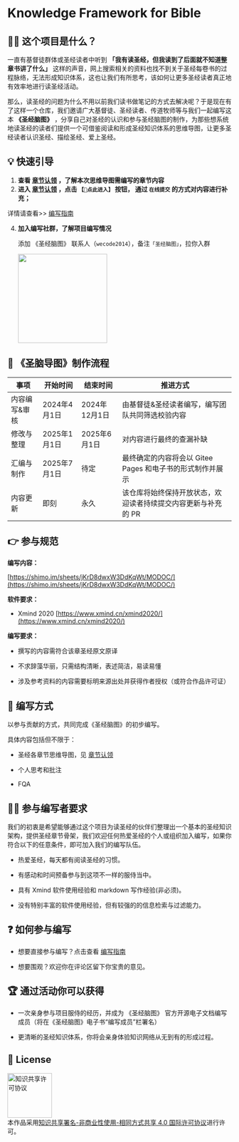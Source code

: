 # Knowledge Framework for Bible

##  🤷‍♀️ 这个项目是什么？

一直有基督徒群体或圣经读者中听到 **「我有读圣经，但我读到了后面就不知道整章书讲了什么」** 这样的声音，网上搜索相关的资料也找不到关于圣经每卷书的过程脉络，无法形成知识体系，这也让我们有所思考，该如何让更多圣经读者真正地有效率地进行读圣经活动。

那么，读圣经的问题为什么不用以前我们读书做笔记的方式去解决呢？于是现在有了这样一个仓库，我们邀请广大基督徒、圣经读者、传道牧师等与我们一起编写这本 **《圣经脑图》** ，分享自己对圣经的认识和参与圣经脑图的制作，为那些想系统地读圣经的读者们提供一个可借鉴阅读和形成圣经知识体系的思维导图，让更多圣经读者认识圣经、描绘圣经、爱上圣经。

##  💡 快速引导
1. **查看 [章节认领](https://wangxinleo.github.io/knowledge-framework-for-bible/list/) ，了解本次思维导图需编写的章节内容**
2. **进入 [章节认领](https://wangxinleo.github.io/knowledge-framework-for-bible/list/) ，点击 `【📁点此进入】` 按钮， 通过 `在线提交` 的方式对内容进行补充；**

详情请查看>> [编写指南](https://wangxinleo.github.io/knowledge-framework-for-bible/plan/guide.html)

4. **加入编写社群，了解项目编写情况**

   添加 《圣经脑图》 联系人（`wecode2014`），备注`「圣经脑图」`，拉你入群

   <img style="width: 200px" src="https://wangxinleo.github.io/knowledge-framework-for-bible/img/README/wecode2014.jpg" />

##  🔁 《圣脑导图》制作流程

| 事项      | 开始时间      | 结束时间       | 推进方式                                |
|---------|-----------|------------|-------------------------------------|
| 内容编写&审核 | 2024年4月1日 | 2024年12月1日 | 由基督徒&圣经读者编写，编写团队共同筛选校验内容            |
| 修改与整理   | 2025年1月1日 | 2025年6月1日  | 对内容进行最终的查漏补缺                        |
| 汇编与制作   | 2025年7月1日 | 待定         | 最终确定的内容将会以 Gitee Pages 和电子书的形式制作并展示 |
| 内容更新    | 即刻        | 永久         | 该仓库将始终保持开放状态，欢迎读者持续提交内容更新与补充的 PR    |

## 👉 参与规范
**编写内容：**

[https://shimo.im/sheets/jKrD8dwxW3DdKqWt/MODOC/](https://shimo.im/sheets/jKrD8dwxW3DdKqWt/MODOC/)

**软件要求：**

- Xmind 2020 [https://www.xmind.cn/xmind2020/](https://www.xmind.cn/xmind2020/)

**编写要求：**

- 撰写的内容需符合该章圣经原文原译

- 不求辞藻华丽，只需结构清晰，表述简洁，易读易懂

- 涉及参考资料的内容需要标明来源出处并获得作者授权（或符合作品许可证）


##  📜 编写方式
以参与贡献的方式，共同完成《圣经脑图》的初步编写。

具体内容包括但不限于：

* 圣经各章节思维导图，见 [章节认领](https://wangxinleo.github.io/knowledge-framework-for-bible/list/)

* 个人思考和批注

* FQA

##  👩‍💻 参与编写者要求

我们的初衷是希望能够通过这个项目为读圣经的伙伴们整理出一个基本的圣经知识架构，提供圣经章节骨架，我们欢迎任何热爱圣经的个人或组织加入编写，如果你符合以下的任意条件，即可加入我们的编写队伍。

* 热爱圣经，每天都有阅读圣经的习惯。

* 有感动和时间预备参与到这项不一样的服侍当中。

* 具有 Xmind 软件使用经验和 markdown 写作经验(非必须)。

* 没有特别丰富的软件使用经验，但有较强的的信息检索与过滤能力。

##  ❓ 如何参与编写
* 想要直接参与编写？点击查看 [编写指南](https://wangxinleo.github.io/knowledge-framework-for-bible/plan/guide.html)

* 想要围观？欢迎你在评论区留下你宝贵的意见。

##  🏆 通过活动你可以获得
* 一次亲身参与项目服侍的经历，并成为 《圣经脑图》 官方开源电子文档编写成员（将在《圣经脑图》电子书“编写成员”栏署名）

* 更清晰的圣经知识体系，你将会亲身体验知识网络从无到有的形成过程。

## 🌟 License

<a rel="license" href="http://creativecommons.org/licenses/by/4.0/"><img alt="知识共享许可协议" style="border-width:0; width:100px;" src="https://wangxinleo.github.io/knowledge-framework-for-bible/img/timg.jpeg" /></a><br />本作品采用<a rel="license" href="http://creativecommons.org/licenses/by/4.0/">知识共享署名-非商业性使用-相同方式共享 4.0 国际许可协议</a>进行许可。